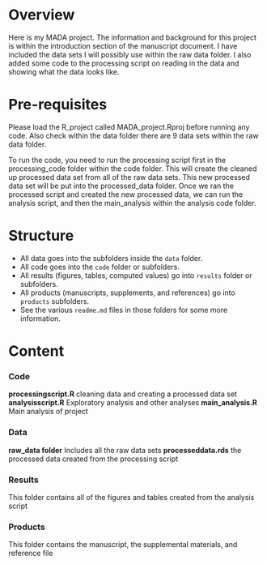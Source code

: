 # Overview

Here is my MADA project. The information and background for this project is within the introduction section of the manuscript document. I have included the data sets I will possibly use within the raw data folder. I also added some code to the processing script on reading in the data and showing what the data looks like. 

# Pre-requisites

Please load the R_project called MADA_project.Rproj before running any code. Also check within the data folder there are 9 data sets within the raw data folder. 

To run the code, you need to run the processing script first in the processing_code folder within the code folder. This will create the cleaned up processed data set from all of the raw data sets. This new processed data set will be put into the processed_data folder. Once we ran the processed script and created the new processed data, we can run the analysis script, and then the main_analysis within the analysis code folder. 

# Structure

* All data goes into the subfolders inside the `data` folder.
* All code goes into the `code` folder or subfolders.
* All results (figures, tables, computed values) go into `results` folder or subfolders.
* All products (manuscripts, supplements, and references) go into `products` subfolders.
* See the various `readme.md` files in those folders for some more information.

# Content 

### Code
**processingscript.R** cleaning data and creating a processed data set
**analysisscript.R** Exploratory analysis and other analyses
**main_analysis.R** Main analysis of project

### Data
**raw_data folder** Includes all the raw data sets
**processeddata.rds** the processed data created from the processing script


### Results

This folder contains all of the figures and tables created from the analysis script

### Products

This folder contains the manuscript, the supplemental materials, and reference file
